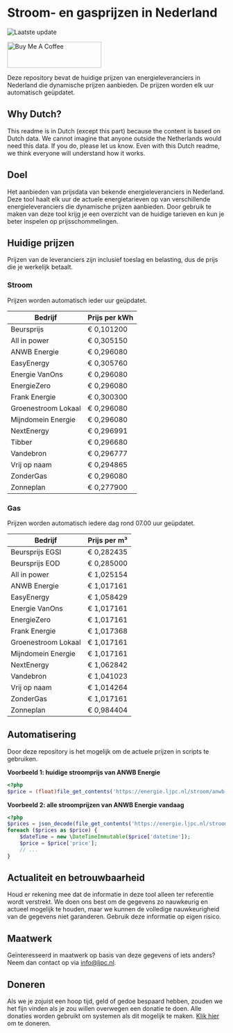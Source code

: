 # Stroom- en gasprijzen in Nederland

![Laatste update](https://img.shields.io/badge/laatste%20update-2023--05--25%2006%3A00%20CET-brightgreen)

<a href="https://www.buymeacoffee.com/Lars-" target="_blank"><img src="https://cdn.buymeacoffee.com/buttons/v2/default-orange.png" alt="Buy Me A Coffee" height="60" style="height: 60px !important;width: 217px !important;" ></a>

Deze repository bevat de huidige prijzen van energieleveranciers in Nederland die dynamische prijzen aanbieden. De prijzen worden elk uur automatisch geüpdatet.

## Why Dutch?

This readme is in Dutch (except this part) because the content is based on Dutch data. We cannot imagine that anyone outside the Netherlands would need this data. If you do, please let us know. Even with this Dutch readme, we think
everyone will understand how it works.

## Doel

Het aanbieden van prijsdata van bekende energieleveranciers in Nederland. Deze tool haalt elk uur de actuele energietarieven op van verschillende energieleveranciers die dynamische prijzen aanbieden. Door gebruik te maken van deze tool
krijg je een overzicht van de huidige tarieven en kun je beter inspelen op prijsschommelingen.

## Huidige prijzen

Prijzen van de leveranciers zijn inclusief toeslag en belasting, dus de prijs die je werkelijk betaalt.

### Stroom

Prijzen worden automatisch ieder uur geüpdatet.

 Bedrijf | Prijs per kWh 
---------|---------------
Beursprijs | € 0,101200
All in power | € 0,305150
ANWB Energie | € 0,296080
EasyEnergy | € 0,305760
Energie VanOns | € 0,296080
EnergieZero | € 0,296080
Frank Energie | € 0,300300
Groenestroom Lokaal | € 0,296080
Mijndomein Energie | € 0,296080
NextEnergy | € 0,296991
Tibber | € 0,296680
Vandebron | € 0,296777
Vrij op naam | € 0,294865
ZonderGas | € 0,296080
Zonneplan | € 0,277900


### Gas

Prijzen worden automatisch iedere dag rond 07.00 uur geüpdatet.

 Bedrijf | Prijs per m³ 
---------|--------------
Beursprijs EGSI | € 0,282435
Beursprijs EOD | € 0,285000
All in power | € 1,025154
ANWB Energie | € 1,017161
EasyEnergy | € 1,058429
Energie VanOns | € 1,017161
EnergieZero | € 1,017161
Frank Energie | € 1,017368
Groenestroom Lokaal | € 1,017161
Mijndomein Energie | € 1,017161
NextEnergy | € 1,062842
Vandebron | € 1,041023
Vrij op naam | € 1,014264
ZonderGas | € 1,017161
Zonneplan | € 0,984404


## Automatisering

Door deze repository is het mogelijk om de actuele prijzen in scripts te gebruiken.

**Voorbeeld 1: huidige stroomprijs van ANWB Energie**

```php
<?php
$price = (float)file_get_contents('https://energie.ljpc.nl/stroom/anwb-energie-nu.txt');

```

**Voorbeeld 2: alle stroomprijzen van ANWB Energie vandaag**

```php
<?php
$prices = json_decode(file_get_contents('https://energie.ljpc.nl/stroom/all-in-power-vandaag.json'),true);
foreach ($prices as $price) {
    $dateTime = new \DateTimeImmutable($price['datetime']);
    $price = $price['price'];
    // ...
}
```

## Actualiteit en betrouwbaarheid

Houd er rekening mee dat de informatie in deze tool alleen ter referentie wordt verstrekt. We doen ons best om de gegevens zo nauwkeurig en actueel mogelijk te houden, maar we kunnen de volledige nauwkeurigheid van de gegevens niet
garanderen. Gebruik deze informatie op eigen risico.

## Maatwerk

Geïnteresseerd in maatwerk op basis van deze gegevens of iets anders? Neem dan contact op
via [info@ljpc.nl](mailto:info@ljpc.nl?subject=Energie%20prijzen).

## Doneren

Als we je zojuist een hoop tijd, geld of gedoe bespaard hebben, zouden we het fijn vinden als je zou willen overwegen een
donatie te doen. Alle donaties worden gebruikt om systemen als dit mogelijk te
maken. [Klik hier](https://www.buymeacoffee.com/Lars-) om te doneren.
